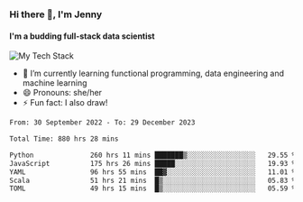 ### Hi there 👋, I'm Jenny
#### I'm a budding full-stack data scientist

![My Tech Stack](https://github-readme-tech-stack.vercel.app/api/cards?fontFamily=Roboto+&lineCount=2&titleAlign=center&align=center&theme=catppuccin_mocha&line1=python%2Cpython%2C3776AB%3Bscala%2Cscala%2CDC322F%3Bdatabricks%2Cdatabricks%2CFF3621%3Bdocker%2Cdocker%2C2496ED%3B&line2=amazonaws%2Caws%2C232F3E%3Bdatabricks%2CFF3621%3Bpytorch%2Cpytorch%2CEE4C2C%3Bmlflow%2Cmlflow%2C0194E2%3B)


- 🌱 I’m currently learning functional programming, data engineering and machine learning
- 😄 Pronouns: she/her 
- ⚡ Fun fact: I also draw! 

<!--START_SECTION:waka-->

```txt
From: 30 September 2022 - To: 29 December 2023

Total Time: 880 hrs 28 mins

Python              260 hrs 11 mins ███████▒░░░░░░░░░░░░░░░░░   29.55 %
JavaScript          175 hrs 26 mins █████░░░░░░░░░░░░░░░░░░░░   19.93 %
YAML                96 hrs 55 mins  ██▓░░░░░░░░░░░░░░░░░░░░░░   11.01 %
Scala               51 hrs 21 mins  █▒░░░░░░░░░░░░░░░░░░░░░░░   05.83 %
TOML                49 hrs 15 mins  █▒░░░░░░░░░░░░░░░░░░░░░░░   05.59 %
```

<!--END_SECTION:waka-->
